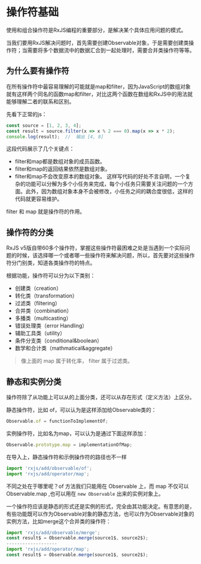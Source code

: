 # 操作符基础

使⽤和组合操作符是RxJS编程的重要部分，是解决某个具体应⽤问题的模式。

当我们要⽤RxJS解决问题时，⾸先需要创建Observable对象，于是需要创建类操作符；当需要将多个数据流中的数据汇合到⼀起处理时，需要合并类操作符等等。

## 为什么要有操作符

在所有操作符中最容易理解的可能就是map和filter，因为JavaScript的数组对象就有这样两个同名的函数map和filter，对⽐这两个函数在数组和RxJS中的⽤法就能够理解⼆者的联系和区别。

先看下正常的js：
```js
const source = [1, 2, 3, 4];
const result = source.filter(x => x % 2 === 0).map(x => x * 2);
console.log(result);  //  输出 [4, 8]
```
这段代码展⽰了⼏个关键点：
* filter和map都是数组对象的成员函数。
* filter和map的返回结果依然是数组对象。
* filter和map不会改变原本的数组对象。
这样写代码的好处不⾔⾃明，⼀个复杂的功能可以分解为多个⼩任务来完成，每个⼩任务只需要关注问题的⼀个⽅⾯。此外，因为数组对象本⾝不会被修改，⼩任务之间的耦合度很低，这样的代码就更容易维护。

filter 和 map 就是操作符的作用。

## 操作符的分类

RxJS v5版⾃带60多个操作符，掌握这些操作符最困难之处是当遇到⼀个实际问题的时候，该选择哪⼀个或者哪⼀些操作符来解决问题，所以，⾸先要对这些操作符分门别类，知道各类操作符的特点。

根据功能，操作符可以分为以下类别：
+ 创建类（creation）
+ 转化类（transformation）
+ 过滤类（filtering）
+ 合并类（combination）
+ 多播类（multicasting）
+ 错误处理类（error Handling）
+ 辅助⼯具类（utility）
+ 条件分⽀类（conditional&boolean）
+ 数学和合计类（mathmatical&aggregate）

>像上面的 map 属于转化率， filter 属于过滤类。

## 静态和实例分类

操作符除了从功能上可以从的上面分类，还可以从存在形式（定义方法）上区分。

静态操作符，比如 of，可以认为是这样添加给Observable类的：
```js
Observable.of = functionToImplementOf;
```
实例操作符，⽐如名为map，可以认为是通过下⾯这样添加：
```js
Observable.prototype.map = implementationOfMap;
```

在导入上，静态操作符和示例操作符的路径也不一样
```js
import 'rxjs/add/observable/of';
import 'rxjs/add/operator/map';
```

不同之处在于哪里呢？of 方法我们只能用在 Observable 上，而 map 不仅可以 Observable.map ,也可以用在 `new Observable` 出来的实例对象上。

一个操作符应该是静态的形式还是实例的形式，完全由其功能决定。有意思的是，有些功能既可以作为Observable对象的静态⽅法，也可以作为Observable对象的实例⽅法，⽐如merge这个合并类的操作符：
```js
import 'rxjs/add/observable/merge';
const result$ = Observable.merge(source1$, source2$);
-------------------
import 'rxjs/add/operator/map';
const result$ = Observable.merge(source1$, source2$);
```




